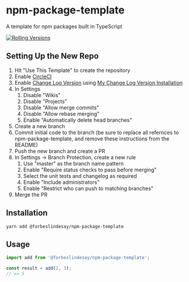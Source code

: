 # npm-package-template

A template for npm packages built in TypeScript

[![Rolling Versions](https://img.shields.io/badge/Rolling%20Versions-Enabled-brightgreen)](https://rollingversions.com/ForbesLindesay/npm-package-template)

## Setting Up the New Repo

1. Hit "Use This Template" to create the repository
1. Enable [CircleCI](https://circleci.com/add-projects/gh/ForbesLindesay)
1. Enable [Change Log Version](https://changelogversion.com) using [My Change Log Version Installation](https://github.com/settings/installations/7328191)
1. In Settings
   1. Disable "Wikis"
   1. Disable "Projects"
   1. Disable "Allow merge commits"
   1. Disable "Allow rebase merging"
   1. Enable "Automatically delete head branches"
1. Create a new branch
1. Commit initial code to the branch (be sure to replace all refernces to npm-package-template, and remove these instructions from the README)
1. Push the new branch and create a PR
1. In Settings -> Branch Protection, create a new rule
   1. Use "master" as the branch name pattern
   1. Enable "Require status checks to pass before merging"
   1. Select the unit tests and changelog as required
   1. Enable "Include administrators"
   1. Enable "Restrict who can push to matching branches"
1. Merge the PR

## Installation

```
yarn add @forbeslindesay/npm-package-template
```

## Usage

```ts
import add from '@forbeslindesay/npm-package-template';

const result = add(2, 3);
// => 5
```

